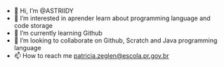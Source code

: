 - 👋 Hi, I’m @ASTRIIDY
- 👀 I’m interested in aprender learn about programming language and code storage
- 🌱 I’m currently learning Github
- 💞️ I’m looking to collaborate on Github, Scratch and Java programming language
- 📫 How to reach me patricia.zeglen@escola.pr.gov.br

<!---
ASTRIIDY/ASTRIIDY is a ✨ special ✨ repository because its `README.md` (this file) appears on your GitHub profile.
You can click the Preview link to take a look at your changes.
--->
